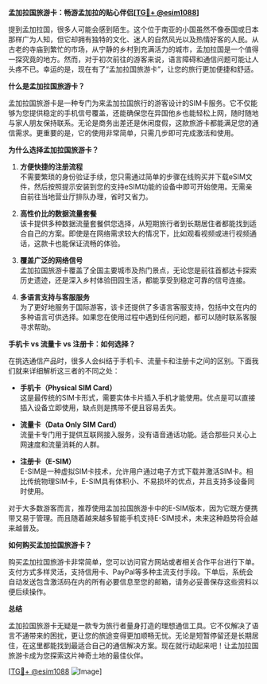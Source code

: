 **孟加拉国旅游卡：畅游孟加拉的贴心伴侣[[TG💪+ @esim1088](https://t.me/s/esim1088)]**

提到孟加拉国，很多人可能会感到陌生。这个位于南亚的小国虽然不像泰国或日本那样广为人知，但它却拥有独特的文化、迷人的自然风光以及热情好客的人民。从古老的寺庙到繁忙的市场，从宁静的乡村到充满活力的城市，孟加拉国是一个值得一探究竟的地方。然而，对于初次前往的游客来说，语言障碍和通信问题可能让人头疼不已。幸运的是，现在有了“孟加拉国旅游卡”，让您的旅行更加便捷和舒适。

**什么是孟加拉国旅游卡？**

孟加拉国旅游卡是一种专门为来孟加拉国旅行的游客设计的SIM卡服务。它不仅能够为您提供稳定的手机信号覆盖，还能确保您在异国他乡也能轻松上网，随时随地与家人朋友保持联系。无论是商务出差还是休闲度假，这款旅游卡都能满足您的通信需求。更重要的是，它的使用非常简单，只需几步即可完成激活和使用。

**为什么选择孟加拉国旅游卡？**

1. **方便快捷的注册流程**  
   不需要繁琐的身份验证手续，您只需通过简单的步骤在线购买并下载eSIM文件，然后按照提示安装到您的支持eSIM功能的设备中即可开始使用。无需亲自前往当地营业厅排队办理，省时又省力。

2. **高性价比的数据流量套餐**  
   该卡提供多种数据流量套餐供您选择，从短期旅行者到长期居住者都能找到适合自己的方案。即使是在网络需求较大的情况下，比如观看视频或进行视频通话，这款卡也能保证流畅的体验。

3. **覆盖广泛的网络信号**  
   孟加拉国旅游卡覆盖了全国主要城市及热门景点，无论您是前往首都达卡探索历史遗迹，还是深入乡村体验田园生活，都能享受到稳定可靠的信号连接。

4. **多语言支持与客服服务**  
   为了更好地服务于国际游客，该卡还提供了多语言客服支持，包括中文在内的多种语言可供选择。如果您在使用过程中遇到任何问题，都可以随时联系客服寻求帮助。

**手机卡 vs 流量卡 vs 注册卡：如何选择？**

在挑选通信产品时，很多人会纠结于手机卡、流量卡和注册卡之间的区别。下面我们就来详细解析这三者的不同之处：

- **手机卡（Physical SIM Card）**  
  这是最传统的SIM卡形式，需要实体卡片插入手机才能使用。优点是可以直接插入设备立即使用，缺点则是携带不便且容易丢失。

- **流量卡（Data Only SIM Card）**  
  流量卡专门用于提供互联网接入服务，没有语音通话功能。适合那些只关心上网速度和流量消耗的人群。

- **注册卡（E-SIM）**  
  E-SIM是一种虚拟SIM卡技术，允许用户通过电子方式下载并激活SIM卡。相比传统物理SIM卡，E-SIM具有体积小、不易损坏的优点，并且支持多设备同时使用。

对于大多数游客而言，推荐使用孟加拉国旅游卡中的E-SIM版本，因为它既方便携带又易于管理。而且随着越来越多智能手机支持E-SIM技术，未来这种趋势将会越来越普及。

**如何购买孟加拉国旅游卡？**

购买孟加拉国旅游卡非常简单，您可以访问官方网站或者相关合作平台进行下单。支付方式多样灵活，支持信用卡、PayPal等多种主流支付手段。下单后，系统会自动发送包含激活码在内的所有必要信息至您的邮箱，请务必妥善保存这些资料以便后续操作。

**总结**

孟加拉国旅游卡无疑是一款专为旅行者量身打造的理想通信工具。它不仅解决了语言不通带来的困扰，更让您的旅途变得更加顺畅无忧。无论是短暂停留还是长期居住，在这里都能找到最适合自己的通信解决方案。现在就行动起来吧！让孟加拉国旅游卡成为您探索这片神奇土地的最佳伙伴。

[[TG💪+ @esim1088](https://t.me/s/esim1088) ![Image](https://i.postimg.cc/4NQfJmqS/Snipaste-2025-05-13-00-14-12.png)]